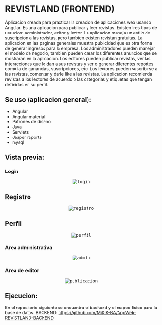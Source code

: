 # REVISTLAND (FRONTEND)
Aplicacion creada para practicar la creacion de aplicaciones web usando Angular.
Es una aplicacion para publicar y leer revistas. Existen tres tipos de usuarios: administrador, editor y lector.
La aplicacion maneja un estilo de suscripcion a las revistas, pero tambien existen revistan gratuitas.
La aplicacion en las paginas generales muestra publicidad que es otra forma de generar ingresos para la empresa.
Los administradores pueden manejar el modelo de negocio, tambien pueden crear los diferentes anuncios que se mostraran en la aplicacion.
Los editores pueden publicar revistas, ver las interacciones que le dan a sus revistas y ver o generar diferentes reportes como la de ganancias, suscripciones, etc.
Los lectores pueden suscribirse a las revistas, comentar y darle like a las revistas.
La aplicacion recomienda revistas a los lectores de acuerdo o las categorias y etiquetas que tengan definidas en su perfil.

## Se uso (aplicacion general):
- Angular
- Angular material
- Patrones de diseno
- Java
- Servlets
- Jasper reports
- mysql

## Vista previa:

### Login
<p align="center">
  <kbd>
   <img src="https://i.ibb.co/j4RDR93/login.png" alt="login" border="0">
  </kbd>
</p>

## Registro
<p align="center">
  <kbd>
   <img src="https://i.ibb.co/LgQGgBW/registro.png" alt="registro" border="0">
  </kbd>
</p>

## Perfil
<p align="center">
  <kbd>
   <img src="https://i.ibb.co/YhP9kG3/perfil.png" alt="perfil" border="0">
  </kbd>
</p>

### Area administrativa
<p align="center">
    <kbd>
        <img src="https://i.ibb.co/jgcJktg/admin.png" alt="admin" border="0">
    </kbd>
</p>

### Area de editor
<p align="center">
    <kbd>
        <img src="https://i.ibb.co/DW1cbhs/publicacion.png" alt="publicacion" border="0">
    </kbd>
</p>

## Ejecucion:
En el repositorio siguiente se encuentra el backend y el mapeo fisico para la base de datos.
BACKEND: https://github.com/MiDIK-BA/AppWeb-REVISTLAND-BACKEND
